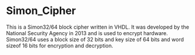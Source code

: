 # Simon_Cipher
This is a Simon32/64 block cipher written in VHDL. It was developed by the National Security Agency in 2013 and is used to encrypt hardware. 
Simon32/64 uses a block size of 32 bits and key size of 64 bits and word sizeof 16 bits for encryption and decryption. 
